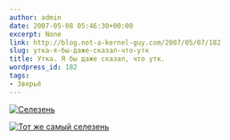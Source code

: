```yaml
---
author: admin
date: 2007-05-08 05:46:30+00:00
excerpt: None
link: http://blog.not-a-kernel-guy.com/2007/05/07/182
slug: утка-я-бы-даже-сказал-что-утк
title: Утка. Я бы даже сказал, что утк.
wordpress_id: 182
tags:
- Зверьё
---
```


[![Селезень](http://blog.not-a-kernel-guy.com/wp-content/uploads/2007/05/duck.thumbnail.jpg)](http://blog.not-a-kernel-guy.com/wp-content/uploads/2007/05/duck.jpg)

[![Тот же самый селезень](http://blog.not-a-kernel-guy.com/wp-content/uploads/2007/05/duck2.thumbnail.jpg)](http://blog.not-a-kernel-guy.com/wp-content/uploads/2007/05/duck2.jpg)
